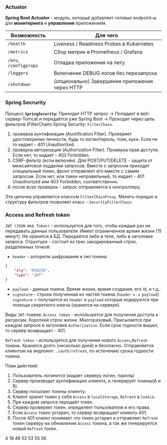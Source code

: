 ### **Actuator**
**Spring Boot Actuator** - модуль, который добавляет готовые endpoint-ы для **мониторинга** и **управления** приложением.

| Возможность            | Для чего                                       |
| ---------------------- | ---------------------------------------------- |
| `/health`              | Liveness / Readiness Probes в Kubernetes       |
| `/metrics`             | Сбор метрик в Prometheus / Grafana             |
| `/env`, `/configprops` | Отладка приложения на лету                     |
| `/loggers`             | Включение DEBUG логов без перезапуска          |
| `/shutdown`            | (опционально) Завершение приложения через HTTP |

### **Spring Secrurity**
Процесс **`SpringSecurity`:** 
Приходит HTTP запрос -> Попадает в веб-сервер-Tomcat и передаётся уже Spring Boot  -> Проходит через цепь фильтров (FilterChain) Spring Security:
`FilterChain`.
1) проверка аунтификации (Auntification Filter). Проверяет *удостоверение личности*, будь то логин/пароль, токе, куки. Если не то кидает - 401 Unauthorized.
2) проверка авторизации (Authorization Filter). Проверка прав доступа. Если нет, то кидает - 403 Forbidden. 
3) CSRF-фильтр (если включён). Для POST/PUT/DELETE - защита от межсайтовой подделки запросов. Вместе с запросом приходит специальный токен, фронт отправляет его вместе с самим запросом. Если нет, или токен неправильный, то кидает - 401 Unauthorized или 403 Forbidden, соответственно.
4) после всех проверок - запрос отправляется к контроллеру. 

Эта цепочка управляется классом `FilterChainProxy`. Менять порядок и структуру фильтров позволяет класс - `SecurityFilterChain`.

### **Access and Refresh token**

`JWT (JSON Web Token)` - используется для того, чтобы каждый раз не передавать данные пользователя.
Имеет ограниченное время жизни (15 минут). Не хранится в БД. Передаётся либо в теле, либо в заголовке запроса. 
Структура - состоит из трех закодированный строк, разделенных точкой:
- `header` - алгоритм шифрования и тип токена:
```JSON
{
	"alg": "RSA256",
	"type": "JWT"
}
```
- `payload` - данные токена. Время жизни, время создания, его id, и т.д..
- `signature` - строка полученная из частей токена (`header` +`.`+ `payload`)
`signature` = получается из `header` и `payload` которые кодируются при помощи секретного ключа (хранится на сервере).

Виды `JWT`-токена:
`Access token` - используется для получения доступа к ресурсам. Короткий строк жизни. Многоразовый. Присылается при каждом запросе в заголовке `Authorization`.
Если срок годности вышел, то сервер возвращает - 401.

`Refresh token` - используется для получения нового `Access`,`Refresh` токена. Хранится долго (несколько дней) и безопасно. Отправляется клиентом на эндпоинт: `./auth/refresh`, по истечению срока годности токена.

План действий:
1) Пользователь логинится (кидает серверу логин, пароль) 
2) Сервер производит аунтификацию клиента, и генерирует токены(A и R).
3) Сервер посылает токены клиенту.
4) Клиент хранит токен у себя `Access` в `localStorage`, `Refresh` в `Cookie`.
5) При каждом запросе передаёт токен.
6) Сервер проверяет токен, определяет пользователя и его права.
7) Если `Access` токен устарел, то сервер возвращает клиенту 401.
8) После 401 клиент понимает что токен устарел и отправляет `Refresh` токен серверу на обновление `Access` токена, а так же генерируется новый `Refresh` токен. 
 
4 18 46 52 53 55 56